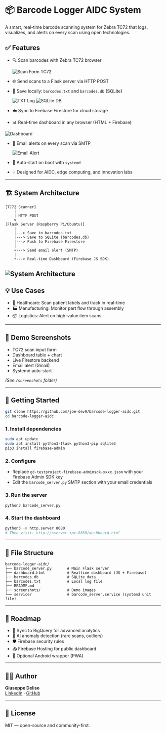 # 📦 Barcode Logger AIDC System

A smart, real-time barcode scanning system for Zebra TC72 that logs, visualizes, and alerts on every scan using open technologies.

## ✅ Features

- 🔍 Scan barcodes with Zebra TC72 browser

  ![Scan Form TC72](https://github.com/joe-dev9/barcode-logger-aidc/blob/main/scan-form-TC72.png?raw=true "Scan Form TC72")
 
- 🌐 Send scans to a Flask server via HTTP POST
- 💽 Save locally: `barcodes.txt` and `barcodes.db` (SQLite)

  ![TXT Log](https://github.com/joe-dev9/barcode-logger-aidc/blob/main/barcodes-txt.png?raw=true "TXT Log")
  ![SQLite DB](https://github.com/joe-dev9/barcode-logger-aidc/blob/main/barcodes-db.png?raw=true "SQLite DB")

- ☁️ Sync to Firebase Firestore for cloud storage
- 📊 Real-time dashboard in any browser (HTML + Firebase)

 ![Dashboard](https://github.com/joe-dev9/barcode-logger-aidc/blob/main/dashboard-live.png?raw=true "Dashboard")

- 📧 Email alerts on every scan via SMTP

  ![Email Alert](https://github.com/joe-dev9/barcode-logger-aidc/blob/main/email-alert.png?raw=true "Email Alert")

- 🔁 Auto-start on boot with `systemd`
- 💡 Designed for AIDC, edge computing, and innovation labs

---

## 🏗️ System Architecture

```
[TC72 Scanner]
    |
    | HTTP POST
    v
[Flask Server (Raspberry Pi/Ubuntu)]
    |
    |---> Save to barcodes.txt
    |---> Save to SQLite (barcodes.db)
    |---> Push to Firebase Firestore
    |
    +---> Send email alert (SMTP)
    |
    +---> Real-time Dashboard (Firebase JS SDK)
```
![System Architecture](https://github.com/joe-dev9/barcode-logger-aidc/blob/main/architecture-diagram.png?raw=true "System Architecture")
---

## 💡 Use Cases

- 🏥 Healthcare: Scan patient labels and track in real-time
- 🏭 Manufacturing: Monitor part flow through assembly
- 📦 Logistics: Alert on high-value item scans

---

## 📸 Demo Screenshots

- TC72 scan input form  
- Dashboard table + chart  
- Live Firestore backend  
- Email alert (Gmail)  
- Systemd auto-start  

*(See `/screenshots` folder)*

---

## 🚀 Getting Started

```bash
git clone https://github.com/joe-dev9/barcode-logger-aidc.git
cd barcode-logger-aidc
```

### 1. Install dependencies

```bash
sudo apt update
sudo apt install python3-flask python3-pip sqlite3
pip3 install firebase-admin
```

### 2. Configure

- Replace `gd-testproject-firebase-adminsdk-xxxx.json` with your Firebase Admin SDK key  
- Edit the `barcode_server.py` SMTP section with your email credentials

### 3. Run the server

```bash
python3 barcode_server.py
```

### 4. Start the dashboard

```bash
python3 -m http.server 8080
# Then visit: http://<server-ip>:8080/dashboard.html
```

---

## 📂 File Structure

```
barcode-logger-aidc/
├── barcode_server.py       # Main Flask server
├── dashboard.html          # Realtime dashboard (JS + Firebase)
├── barcodes.db             # SQLite data
├── barcodes.txt            # Local log file
├── README.md
├── screenshots/            # Demo images
└── service/                # barcode_server.service (systemd unit file)
```

---

## 📅 Roadmap

- 🔗 Sync to BigQuery for advanced analytics  
- 🤖 AI anomaly detection (rare scans, outliers)  
- 🛡️ Firebase security rules  
- 📤 Firebase Hosting for public dashboard  
- 📱 Optional Android wrapper (PWA)

---

## 👨‍💻 Author

**Giuseppe Deliso**  
[LinkedIn](https://www.linkedin.com/in/giuseppedeliso) · [GitHub](https://github.com/joe-dev9)

---

## 📄 License

MIT — open-source and community-first.


